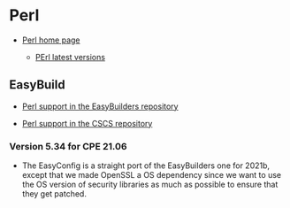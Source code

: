 # Perl

  * [Perl home page](https://www.perl.org/)

      * [PErl latest versions](https://www.cpan.org/src/README.html)



## EasyBuild

  * [Perl support in the EasyBuilders repository](https://github.com/easybuilders/easybuild-easyconfigs/tree/main/easybuild/easyconfigs/p/Perl)

  * [Perl support in the CSCS repository](https://github.com/eth-cscs/production/tree/master/easybuild/easyconfigs/p/Perl)


### Version 5.34 for CPE 21.06

  * The EasyConfig is a straight port of the EasyBuilders one for 2021b, except that
    we made OpenSSL a OS dependency since we want to use the OS version of security
    libraries as much as possible to ensure that they get patched.

